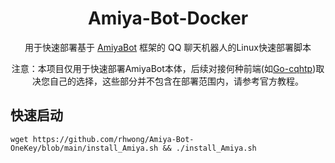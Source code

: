 <div align="center">

# Amiya-Bot-Docker

用于快速部署基于 [AmiyaBot](https://github.com/AmiyaBot/Amiya-Bot) 框架的 QQ 聊天机器人的Linux快速部署脚本<br>

注意：本项目仅用于快速部署AmiyaBot本体，后续对接何种前端(如[Go-cqhtp](https://github.com/Mrs4s/go-cqhttp/))取决您自己的选择，这些部分并不包含在部署范围内，请参考官方教程。

</div>
<!-- projectInfo end -->

## 快速启动

```shell
wget https://github.com/rhwong/Amiya-Bot-OneKey/blob/main/install_Amiya.sh && ./install_Amiya.sh
```